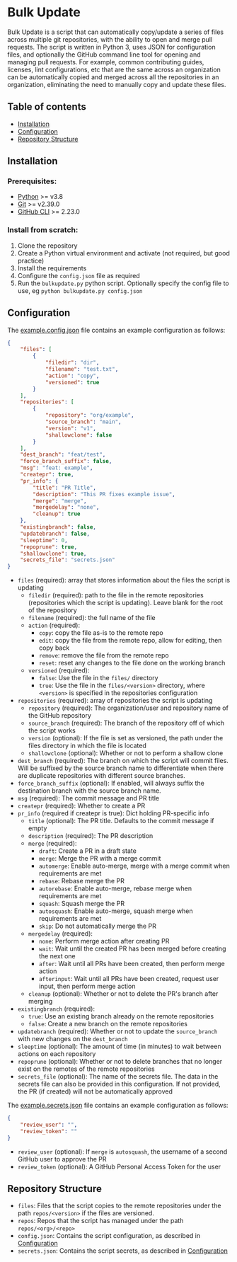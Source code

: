 # Bulk Update

Bulk Update is a script that can automatically copy/update a series of files across multiple git repositories, with the ability to open and merge pull requests. The script is written in Python 3, uses JSON for configuration files, and optionally the GitHub command line tool for opening and managing pull requests. For example, common contributing guides, licenses, lint configurations, etc that are the same across an organization can be automatically copied and merged across all the repositories in an organization, eliminating the need to manually copy and update these files.


## Table of contents

* [Installation](#installation)
* [Configuration](#configuration)
* [Repository Structure](#repository-structure)


## Installation

### Prerequisites:
* [Python](https://www.python.org/) >= v3.8
* [Git](https://git-scm.com/) >= v2.39.0
* [GitHub CLI](https://cli.github.com/) >= 2.23.0

### Install from scratch:
1. Clone the repository
2. Create a Python virtual environment and activate (not required, but good practice)
3. Install the requirements
4. Configure the `config.json` file as required
5. Run the `bulkupdate.py` python script. Optionally specify the config file to use, eg `python bulkupdate.py config.json`


## Configuration

The [example.config.json](example.config.json) file contains an example configuration as follows:
  ```json
  {
      "files": [
          {
              "filedir": "dir",
              "filename": "test.txt",
              "action": "copy",
              "versioned": true
          }
      ],
      "repositories": [
          {
              "repository": "org/example",
              "source_branch": "main",
              "version": "v1",
              "shallowclone": false
          }
      ],
      "dest_branch": "feat/test",
      "force_branch_suffix": false,
      "msg": "feat: example",
      "createpr": true,
      "pr_info": {
          "title": "PR Title",
          "description": "This PR fixes example issue",
          "merge": "merge",
          "mergedelay": "none",
          "cleanup": true
      },
      "existingbranch": false,
      "updatebranch": false,
      "sleeptime": 0,
      "repoprune": true,
      "shallowclone": true,
      "secrets_file": "secrets.json"
  }
  ```
  
  * `files` (required): array that stores information about the files the script is updating
    + `filedir` (required): path to the file in the remote repositories (repositories which the script is updating). Leave blank for the root of the repository
    + `filename` (required): the full name of the file
    + `action` (required): 
      * `copy`: copy the file as-is to the remote repo
      * `edit`: copy the file from the remote repo, allow for editing, then copy back
      * `remove`: remove the file from the remote repo
      * `reset`: reset any changes to the file done on the working branch
    + `versioned` (required):
      * `false`: Use the file in the `files/` directory
      * `true`: Use the file in the `files/<version>` directory, where `<version>` is specified in the repositories configuration
  * `repositories` (required): array of repositories the script is updating
    + `repository` (required): The organization/user and repository name of the GitHub repository
    + `source_branch` (required): The branch of the repository off of which the script works
    + `version` (optional): If the file is set as versioned, the path under the files directory in which the file is located
    + `shallowclone` (optional): Whether or not to perform a shallow clone
  * `dest_branch` (required): The branch on which the script will commit files. Will be suffixed by the source branch name to differentiate when there are duplicate repositories with different source branches.
  * `force_branch_suffix` (optional): If enabled, will always suffix the destination branch with the source branch name.
  * `msg` (required): The commit message and PR title
  * `createpr` (required): Whether to create a PR
  * `pr_info` (required if createpr is true): Dict holding PR-specific info
    + `title` (optional): The PR title. Defaults to the commit message if empty
    + `description` (required): The PR description
    + `merge` (required):
      * `draft`: Create a PR in a draft state
      * `merge`: Merge the PR with a merge commit
      * `automerge`: Enable auto-merge, merge with a merge commit when requirements are met
      * `rebase`: Rebase merge the PR
      * `autorebase`: Enable auto-merge, rebase merge when requirements are met
      * `squash`: Squash merge the PR
      * `autosquash`: Enable auto-merge, squash merge when requirements are met
      * `skip`: Do not automatically merge the PR
    + `mergedelay` (required):
      * `none`: Perform merge action after creating PR
      * `wait`: Wait until the created PR has been merged before creating the next one
      * `after`: Wait until all PRs have been created, then perform merge action
      * `afterinput`: Wait until all PRs have been created, request user input, then perform merge action
    + `cleanup` (optional): Whether or not to delete the PR's branch after merging
  * `existingbranch` (required):
    + `true`: Use an existing branch already on the remote repositories
    + `false`: Create a new branch on the remote repositories
  * `updatebranch` (required): Whether or not to update the `source_branch` with new changes on the `dest_branch`
  * `sleeptime` (optional): The amount of time (in minutes) to wait between actions on each repository
  * `repoprune` (optional): Whether or not to delete branches that no longer exist on the remotes of the remote repositories
  * `secrets_file` (optional): The name of the secrets file. The data in the secrets file can also be provided in this configuration. If not provided, the PR (if created) will not be automatically approved

The [example.secrets.json](example.secrets.json) file contains an example configuration as follows:
  ```json
  {
      "review_user": "",
      "review_token": ""
  }
  ```

* `review_user` (optional): If `merge` is `autosquash`, the username of a second GitHub user to approve the PR
* `review_token` (optional): A GitHub Personal Access Token for the user


## Repository Structure

* `files`: Files that the script copies to the remote repositories under the path `repos/<version>` if the files are versioned.
* `repos`: Repos that the script has managed under the path `repos/<org>/<repo>`
* `config.json`: Contains the script configuration, as described in [Configuration](#configuration)
* `secrets.json`: Contains the script secrets, as described in [Configuration](#configuration)
